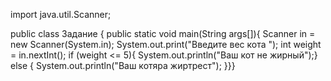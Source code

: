  import java.util.Scanner;

public class Задание {
	public static void main(String args[]){
	      Scanner in = new Scanner(System.in);
	      System.out.print("Введите вес кота ");
	    int weight = in.nextInt();
	    if (weight <= 5){
	    	System.out.println("Ваш кот не жирный");}
	    else {
	     System.out.println("Ваш котяра жиртрест");
	}}}
